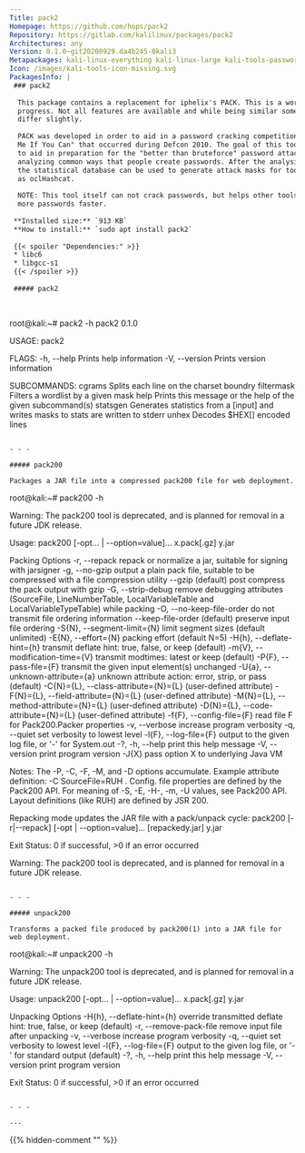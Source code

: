 ```yaml
---
Title: pack2
Homepage: https://github.com/hops/pack2
Repository: https://gitlab.com/kalilinux/packages/pack2
Architectures: any
Version: 0.1.0~git20200929.da4b245-0kali3
Metapackages: kali-linux-everything kali-linux-large kali-tools-passwords 
Icon: /images/kali-tools-icon-missing.svg
PackagesInfo: |
 ### pack2
 
  This package contains a replacement for iphelix's PACK. This is a work in
  progress. Not all features are available and while being similar some will
  differ slightly.
   
  PACK was developed in order to aid in a password cracking competition "Crack
  Me If You Can" that occurred during Defcon 2010. The goal of this toolkit is
  to aid in preparation for the "better than bruteforce" password attacks by
  analyzing common ways that people create passwords. After the analysis stage,
  the statistical database can be used to generate attack masks for tools such
  as oclHashcat.
   
  NOTE: This tool itself can not crack passwords, but helps other tools crack
  more passwords faster.
 
 **Installed size:** `913 KB`  
 **How to install:** `sudo apt install pack2`  
 
 {{< spoiler "Dependencies:" >}}
 * libc6 
 * libgcc-s1 
 {{< /spoiler >}}
 
 ##### pack2
 
 
 ```
 root@kali:~# pack2 -h
 pack2 0.1.0
 
 USAGE:
     pack2 <SUBCOMMAND>
 
 FLAGS:
     -h, --help       Prints help information
     -V, --version    Prints version information
 
 SUBCOMMANDS:
     cgrams        Splits each line on the charset boundry
     filtermask    Filters a wordlist by a given mask
     help          Prints this message or the help of the given subcommand(s)
     statsgen      Generates statistics from a [input] and writes masks to <output> stats are written to stderr
     unhex         Decodes $HEX[] encoded lines
 ```
 
 - - -
 
 ##### pack200
 
 Packages a JAR file into a compressed pack200 file for web deployment.
 
 ```
 root@kali:~# pack200 -h
 
 Warning: The pack200 tool is deprecated, and is planned for removal in a future JDK release.
 
 Usage:  pack200 [-opt... | --option=value]... x.pack[.gz] y.jar
 
 Packing Options
   -r, --repack                    repack or normalize a jar, suitable for 
                                   signing with jarsigner
   -g, --no-gzip                   output a plain pack file, suitable to be
                                   compressed with a file compression utility
   --gzip                          (default) post compress the pack output
                                   with gzip
   -G, --strip-debug               remove debugging attributes (SourceFile,
                                   LineNumberTable, LocalVariableTable
                                   and LocalVariableTypeTable) while packing
   -O, --no-keep-file-order        do not transmit file ordering information
   --keep-file-order               (default) preserve input file ordering
   -S{N}, --segment-limit={N}      limit segment sizes (default unlimited)
   -E{N}, --effort={N}             packing effort (default N=5)
   -H{h}, --deflate-hint={h}       transmit deflate hint: true, false,
                                   or keep (default)
   -m{V}, --modification-time={V}  transmit modtimes: latest or keep (default)
   -P{F}, --pass-file={F}          transmit the given input element(s) unchanged
   -U{a}, --unknown-attribute={a}  unknown attribute action: error, strip,
                                   or pass (default)
   -C{N}={L}, --class-attribute={N}={L}  (user-defined attribute)
   -F{N}={L}, --field-attribute={N}={L}  (user-defined attribute)
   -M{N}={L}, --method-attribute={N}={L} (user-defined attribute)
   -D{N}={L}, --code-attribute={N}={L}   (user-defined attribute)
   -f{F}, --config-file={F}        read file F for Pack200.Packer properties
   -v, --verbose                   increase program verbosity
   -q, --quiet                     set verbosity to lowest level
   -l{F}, --log-file={F}           output to the given log file, 
                                   or '-' for System.out
   -?, -h, --help                  print this help message
   -V, --version                   print program version
   -J{X}                           pass option X to underlying Java VM
 
 Notes:
   The -P, -C, -F, -M, and -D options accumulate.
   Example attribute definition:  -C SourceFile=RUH .
   Config. file properties are defined by the Pack200 API.
   For meaning of -S, -E, -H-, -m, -U values, see Pack200 API.
   Layout definitions (like RUH) are defined by JSR 200.
 
 Repacking mode updates the JAR file with a pack/unpack cycle:
     pack200 [-r|--repack] [-opt | --option=value]... [repackedy.jar] y.jar
 
 
 Exit Status:
   0 if successful, >0 if an error occurred
 
 Warning: The pack200 tool is deprecated, and is planned for removal in a future JDK release.
 
 ```
 
 - - -
 
 ##### unpack200
 
 Transforms a packed file produced by pack200(1) into a JAR file for web deployment.
 
 ```
 root@kali:~# unpack200 -h
 
 Warning: The unpack200 tool is deprecated, and is planned for removal in a future JDK release.
 
 Usage:  unpack200 [-opt... | --option=value]... x.pack[.gz] y.jar
 
 Unpacking Options
   -H{h}, --deflate-hint={h}     override transmitted deflate hint:
                                 true, false, or keep (default)
   -r, --remove-pack-file        remove input file after unpacking
   -v, --verbose                 increase program verbosity
   -q, --quiet                   set verbosity to lowest level
   -l{F}, --log-file={F}         output to the given log file,
                                 or '-' for standard output (default)
   -?, -h, --help                print this help message
   -V, --version                 print program version
 
 Exit Status:
   0 if successful, >0 if an error occurred
 ```
 
 - - -
 
---
```

{{% hidden-comment "<!--Do not edit anything above this line-->" %}}
